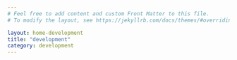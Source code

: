 ```yaml
---
# Feel free to add content and custom Front Matter to this file.
# To modify the layout, see https://jekyllrb.com/docs/themes/#overriding-theme-defaults

layout: home-development
title: "development"
category: development
---
```

